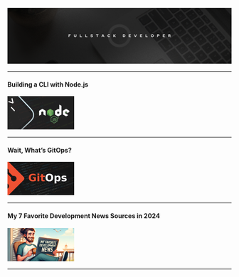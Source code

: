 ![](./assets/background.png)

<div>

<hr>
<h4>Building a CLI with Node.js</h4>

[![Building a CLI with Node.js in 2024](./assets/1.png)](https://egmz.medium.com)

<hr>

<h4>Wait, What’s GitOps?</h4>

[![Wait, What’s GitOps?](./assets/3.png)](https://medium.com/nmc-techblog/wait-whats-gitops-a9c257162df8)

<hr>

<h4>My 7 Favorite Development News Sources in 2024</h4>

[![My 7 Favorite Development News Sources in 2024](./assets/2.png)](https://medium.com/nmc-techblog/my-7-favorite-development-news-sources-in-2024-8540a2a8a733)

<hr>
</div>
